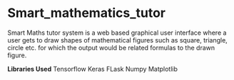 # Smart_mathematics_tutor

Smart Maths tutor system is a web based graphical user interface where a user gets to draw shapes of mathematical figures such as square, triangle, circle etc. for which the output would be related formulas to the drawn figure.

**Libraries Used**
Tensorflow
Keras
FLask
Numpy
Matplotlib
